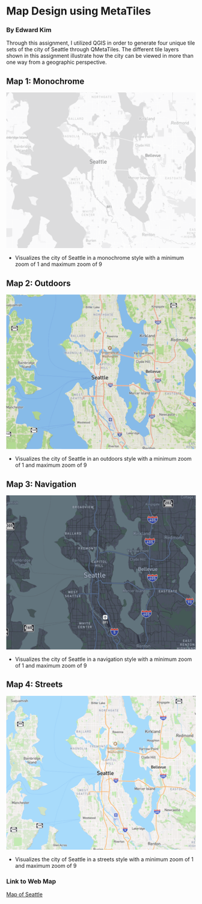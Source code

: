 # Map Design using MetaTiles

### By Edward Kim

Through this assignment, I utilized QGIS in order to generate four unique tile sets of the city of Seattle through QMetaTiles. The different
tile layers shown in this assignment illustrate how the city can be viewed in more than one way from a geographic perspective. 

## Map 1: Monochrome

![seattle](/img/sea.png?raw=true)

- Visualizes the city of Seattle in a monochrome style with a minimum zoom of 1 and maximum zoom of 9

## Map 2: Outdoors

![outdoors](/img/out.png?raw=true)

- Visualizes the city of Seattle in an outdoors style with a minimum zoom of 1 and maximum zoom of 9

## Map 3: Navigation

![navigation](/img/navi.png?raw=true)

- Visualizes the city of Seattle in a navigation style with a minimum zoom of 1 and maximum zoom of 9

## Map 4: Streets

![streets](/img/street.png?raw=true)

- Visualizes the city of Seattle in a streets style with a minimum zoom of 1 and maximum zoom of 9

### Link to Web Map
[Map of Seattle](http://127.0.0.1:5500/index.html)
